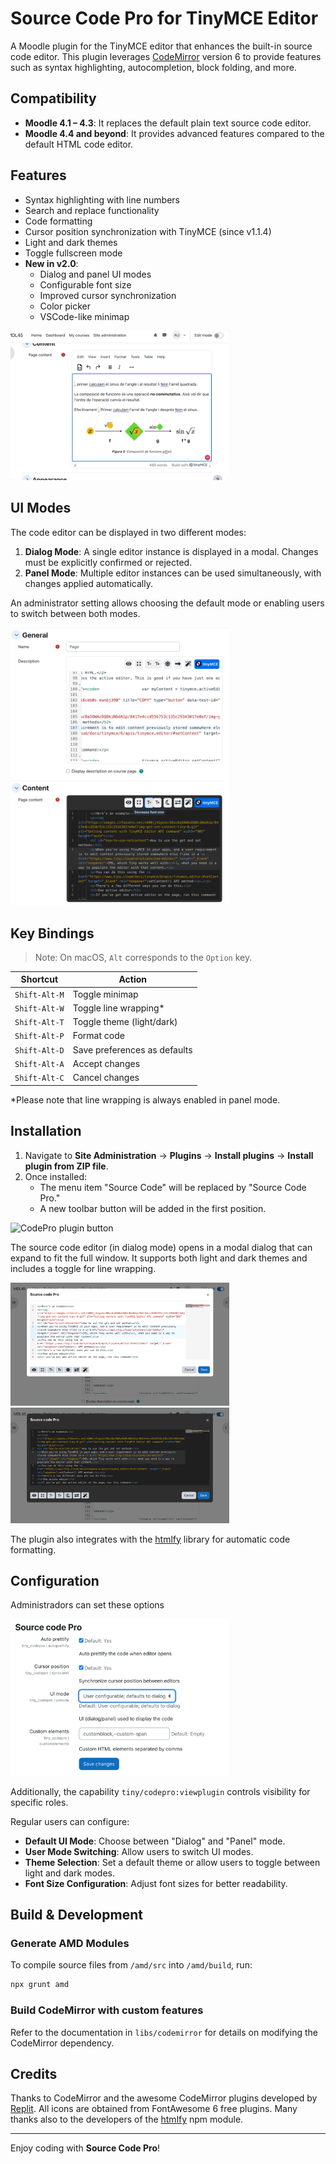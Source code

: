 # Source Code Pro for TinyMCE Editor

A Moodle plugin for the TinyMCE editor that enhances the built-in source code editor. 
This plugin leverages [CodeMirror](https://codemirror.net/) version 6 to provide features such as syntax highlighting, 
autocompletion, block folding, and more.

## Compatibility

- **Moodle 4.1 – 4.3**: It replaces the default plain text source code editor.
- **Moodle 4.4 and beyond**: It provides advanced features compared to the default HTML code editor.

## Features

- Syntax highlighting with line numbers
- Search and replace functionality
- Code formatting
- Cursor position synchronization with TinyMCE (since v1.1.4)
- Light and dark themes
- Toggle fullscreen mode
- **New in v2.0**:
  - Dialog and panel UI modes
  - Configurable font size
  - Improved cursor synchronization
  - Color picker
  - VSCode-like minimap

<img src="./pix/pict04.gif" alt="CodePro in action" style="max-width:350px;">

## UI Modes

The code editor can be displayed in two different modes:

1. **Dialog Mode**: A single editor instance is displayed in a modal. Changes must be explicitly confirmed or rejected.
2. **Panel Mode**: Multiple editor instances can be used simultaneously, with changes applied automatically.

An administrator setting allows choosing the default mode or enabling users to switch between both modes.

<img src="./pix/pict05.png" alt="UI in panel mode" style="max-width:350px;">



## Key Bindings

> Note: On macOS, `Alt` corresponds to the `Option` key.

| Shortcut | Action |
|----------|--------|
| `Shift-Alt-M` | Toggle minimap |
| `Shift-Alt-W` | Toggle line wrapping* |
| `Shift-Alt-T` | Toggle theme (light/dark) |
| `Shift-Alt-P` | Format code |
| `Shift-Alt-D` | Save preferences as defaults |
| `Shift-Alt-A` | Accept changes |
| `Shift-Alt-C` | Cancel changes |

*Please note that line wrapping is always enabled in panel mode.

## Installation

1. Navigate to **Site Administration** → **Plugins** → **Install plugins** → **Install plugin from ZIP file**.
2. Once installed:
   - The menu item "Source Code" will be replaced by "Source Code Pro."
   - A new toolbar button will be added in the first position.

<img src="./pix/pict01.png" alt="CodePro plugin button" style="max-width:350px;">

The source code editor (in dialog mode) opens in a modal dialog that can expand to fit the full window. It supports both light and dark themes and includes a toggle for line wrapping.

<img src="./pix/pict02.png" alt="CodePro light theme" style="max-width:350px;">

<img src="./pix/pict03.png" alt="CodePro dark theme" style="max-width:350px;">

The plugin also integrates with the [htmlfy](https://github.com/j4w8n/htmlfy#readme) library for automatic code formatting.


## Configuration

Administradors can set these options

<img src="./pix/pict06.png" alt="Administrator options" style="max-width:350px;">

Additionally, the capability `tiny/codepro:viewplugin` controls visibility for specific roles.

Regular users can configure:

- **Default UI Mode**: Choose between "Dialog" and "Panel" mode.
- **User Mode Switching**: Allow users to switch UI modes.
- **Theme Selection**: Set a default theme or allow users to toggle between light and dark modes.
- **Font Size Configuration**: Adjust font sizes for better readability.

## Build & Development

### Generate AMD Modules

To compile source files from `/amd/src` into `/amd/build`, run:

```sh
npx grunt amd
```

### Build CodeMirror with custom features

Refer to the documentation in `libs/codemirror` for details on modifying the CodeMirror dependency.

## Credits

Thanks to CodeMirror and the awesome CodeMirror plugins developed by [Replit](https://github.com/orgs/replit/repositories?q=codemirror). All icons are obtained from FontAwesome 6 free plugins. Many thanks also to the developers of the [htmlfy](https://www.npmjs.com/package/htmlfy) npm module.

---

Enjoy coding with **Source Code Pro**!
